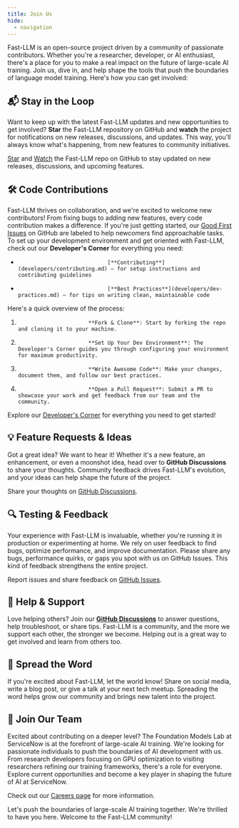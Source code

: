 ```yaml
---
title: Join Us
hide:
  - navigation
---
```


Fast-LLM is an open-source project driven by a community of passionate contributors. Whether you're a researcher, developer, or AI enthusiast, there's a place for you to make a real impact on the future of large-scale AI training. Join us, dive in, and help shape the tools that push the boundaries of language model training. Here's how you can get involved:

## 📬 Stay in the Loop

Want to keep up with the latest Fast-LLM updates and new opportunities to get involved? **Star** the Fast-LLM repository on GitHub and **watch** the project for notifications on new releases, discussions, and updates. This way, you'll always know what's happening, from new features to community initiatives.

[Star](https://github.com/ServiceNow/Fast-LLM/stargazers) and [Watch](https://github.com/ServiceNow/Fast-LLM/subscription) the Fast-LLM repo on GitHub to stay updated on new releases, discussions, and upcoming features.

## 🛠 Code Contributions

Fast-LLM thrives on collaboration, and we're excited to welcome new contributors! From fixing bugs to adding new features, every code contribution makes a difference. If you're just getting started, our [Good First Issues](https://github.com/ServiceNow/Fast-LLM/issues?q=is%3Aopen+is%3Aissue+label%3A%22good+first+issue%22) on GitHub are labeled to help newcomers find approachable tasks. To set up your development environment and get oriented with Fast-LLM, check out our **Developer's Corner** for everything you need:

-                                 [**Contributing**](developers/contributing.md) – for setup instructions and contributing guidelines
-                                 [**Best Practices**](developers/dev-practices.md) – for tips on writing clean, maintainable code

Here's a quick overview of the process:

1.                           **Fork & Clone**: Start by forking the repo and cloning it to your machine.
2.                           **Set Up Your Dev Environment**: The Developer's Corner guides you through configuring your environment for maximum productivity.
3.                           **Write Awesome Code**: Make your changes, document them, and follow our best practices.
4.                           **Open a Pull Request**: Submit a PR to showcase your work and get feedback from our team and the community.

Explore our [Developer's Corner](developers/contributing.md) for everything you need to get started!

## 💡 Feature Requests & Ideas

Got a great idea? We want to hear it! Whether it's a new feature, an enhancement, or even a moonshot idea, head over to **GitHub Discussions** to share your thoughts. Community feedback drives Fast-LLM's evolution, and your ideas can help shape the future of the project.

Share your thoughts on [GitHub Discussions](https://github.com/ServiceNow/Fast-LLM/discussions).

## 🔍 Testing & Feedback

Your experience with Fast-LLM is invaluable, whether you're running it in production or experimenting at home. We rely on user feedback to find bugs, optimize performance, and improve documentation. Please share any bugs, performance quirks, or gaps you spot with us on GitHub Issues. This kind of feedback strengthens the entire project.

Report issues and share feedback on [GitHub Issues](https://github.com/ServiceNow/Fast-LLM/issues).

## 🤝 Help & Support

Love helping others? Join our [**GitHub Discussions**](https://github.com/ServiceNow/Fast-LLM/discussions) to answer questions, help troubleshoot, or share tips. Fast-LLM is a community, and the more we support each other, the stronger we become. Helping out is a great way to get involved and learn from others too.

## 📣 Spread the Word

If you're excited about Fast-LLM, let the world know! Share on social media, write a blog post, or give a talk at your next tech meetup. Spreading the word helps grow our community and brings new talent into the project.

## 🌟 Join Our Team

Excited about contributing on a deeper level? The Foundation Models Lab at ServiceNow is at the forefront of large-scale AI training. We're looking for passionate individuals to push the boundaries of AI development with us. From research developers focusing on GPU optimization to visiting researchers refining our training frameworks, there's a role for everyone. Explore current opportunities and become a key player in shaping the future of AI at ServiceNow.

Check out our [Careers page](https://www.servicenow.com/research/careers.html) for more information.

Let's push the boundaries of large-scale AI training together. We're thrilled to have you here. Welcome to the Fast-LLM community!
